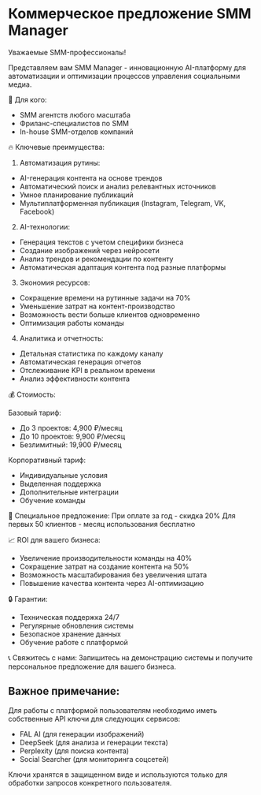 
# Коммерческое предложение SMM Manager

Уважаемые SMM-профессионалы!

Представляем вам SMM Manager - инновационную AI-платформу для автоматизации и оптимизации процессов управления социальными медиа.

🎯 Для кого:
- SMM агентств любого масштаба
- Фриланс-специалистов по SMM
- In-house SMM-отделов компаний

🔥 Ключевые преимущества:

1. Автоматизация рутины:
- AI-генерация контента на основе трендов
- Автоматический поиск и анализ релевантных источников
- Умное планирование публикаций
- Мультиплатформенная публикация (Instagram, Telegram, VK, Facebook)

2. AI-технологии:
- Генерация текстов с учетом специфики бизнеса
- Создание изображений через нейросети
- Анализ трендов и рекомендации по контенту
- Автоматическая адаптация контента под разные платформы

3. Экономия ресурсов:
- Сокращение времени на рутинные задачи на 70%
- Уменьшение затрат на контент-производство
- Возможность вести больше клиентов одновременно
- Оптимизация работы команды

4. Аналитика и отчетность:
- Детальная статистика по каждому каналу
- Автоматическая генерация отчетов
- Отслеживание KPI в реальном времени
- Анализ эффективности контента

💰 Стоимость:

Базовый тариф:
- До 3 проектов: 4,900 ₽/месяц
- До 10 проектов: 9,900 ₽/месяц
- Безлимитный: 19,900 ₽/месяц

Корпоративный тариф:
- Индивидуальные условия
- Выделенная поддержка
- Дополнительные интеграции
- Обучение команды

🎁 Специальное предложение:
При оплате за год - скидка 20%
Для первых 50 клиентов - месяц использования бесплатно

📈 ROI для вашего бизнеса:
- Увеличение производительности команды на 40%
- Сокращение затрат на создание контента на 50%
- Возможность масштабирования без увеличения штата
- Повышение качества контента через AI-оптимизацию

🔒 Гарантии:
- Техническая поддержка 24/7
- Регулярные обновления системы
- Безопасное хранение данных
- Обучение работе с платформой

📞 Свяжитесь с нами:
Запишитесь на демонстрацию системы и получите персональное предложение для вашего бизнеса.

## Важное примечание:

Для работы с платформой пользователям необходимо иметь собственные API ключи для следующих сервисов:
- FAL AI (для генерации изображений)
- DeepSeek (для анализа и генерации текста)
- Perplexity (для поиска контента)
- Social Searcher (для мониторинга соцсетей)

Ключи хранятся в защищенном виде и используются только для обработки запросов конкретного пользователя.
